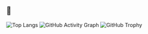 ## 🚀
![Top Langs](https://github-readme-stats.vercel.app/api/top-langs/?username=nabilakiswanto&count_private=true&layout=compact&langs_count=8&theme=radical) ![GitHub Activity Graph](https://github-readme-activity-graph.vercel.app/graph?username=nabilakiswanto&theme=github-dark)
![GitHub Trophy](https://github-profile-trophy.vercel.app/?username=nabilakiswanto&theme=radical)
